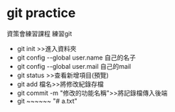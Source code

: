 # git practice
資策會練習課程
練習git

- git init >>進入資料夾
- git config --global user.name 自己的名子
- git config --global user.mail 自己的mail
- git status >>查看新增項目(預覽)
- git add 檔名>>將修改紀錄存檔
- git commit -m "修改的功能名稱">>將記錄檔傳入後端
- git ~~~~~~
"# a.txt" 

